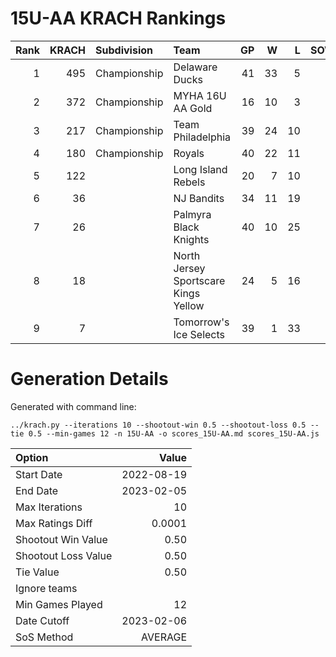 # 15U-AA KRACH Rankings
Rank|KRACH|Subdivision|Team|GP|W|L|SOW|SOL|T|SoS
---:|---:|:---|:---|---:|---:|---:|---:|---:|---:|---:
1|495|Championship|Delaware Ducks|41|33|5|3|0|0|154
2|372|Championship|MYHA 16U AA Gold|16|10|3|1|2|0|300
3|217|Championship|Team Philadelphia|39|24|10|3|2|0|183
4|180|Championship|Royals|40|22|11|3|4|0|271
5|122||Long Island Rebels|20|7|10|3|0|0|345
6|36||NJ Bandits|34|11|19|1|3|0|192
7|26||Palmyra Black Knights|40|10|25|1|4|0|188
8|18||North Jersey Sportscare Kings Yellow|24|5|16|1|2|0|115
9|7||Tomorrow's Ice Selects|39|1|33|3|2|0|219
# Generation Details

Generated with command line:
```
../krach.py --iterations 10 --shootout-win 0.5 --shootout-loss 0.5 --tie 0.5 --min-games 12 -n 15U-AA -o scores_15U-AA.md scores_15U-AA.js
```

| Option | Value |
| :----- | ----: |
| Start Date | 2022-08-19 |
| End Date | 2023-02-05 |
| Max Iterations | 10 |
| Max Ratings Diff | 0.0001 |
| Shootout Win Value | 0.50 |
| Shootout Loss Value | 0.50 |
| Tie Value | 0.50 |
| Ignore teams |  |
| Min Games Played | 12 |
| Date Cutoff | 2023-02-06 |
| SoS Method | AVERAGE |

